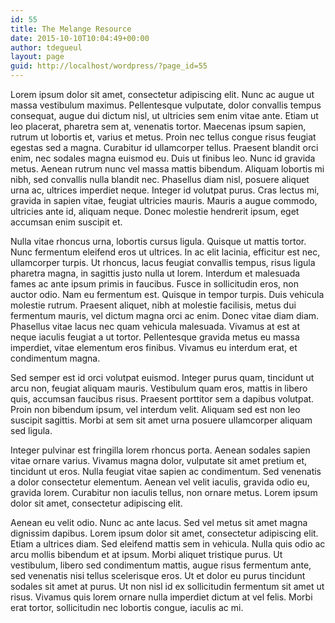 ```yaml
---
id: 55
title: The Melange Resource
date: 2015-10-10T10:04:49+00:00
author: tdegueul
layout: page
guid: http://localhost/wordpress/?page_id=55
---
```

Lorem ipsum dolor sit amet, consectetur adipiscing elit. Nunc ac augue ut massa vestibulum maximus. Pellentesque vulputate, dolor convallis tempus consequat, augue dui dictum nisl, ut ultricies sem enim vitae ante. Etiam ut leo placerat, pharetra sem at, venenatis tortor. Maecenas ipsum sapien, rutrum ut lobortis et, varius et metus. Proin nec tellus congue risus feugiat egestas sed a magna. Curabitur id ullamcorper tellus. Praesent blandit orci enim, nec sodales magna euismod eu. Duis ut finibus leo. Nunc id gravida metus. Aenean rutrum nunc vel massa mattis bibendum. Aliquam lobortis mi nibh, sed convallis nulla blandit nec. Phasellus diam nisl, posuere aliquet urna ac, ultrices imperdiet neque. Integer id volutpat purus. Cras lectus mi, gravida in sapien vitae, feugiat ultricies mauris. Mauris a augue commodo, ultricies ante id, aliquam neque. Donec molestie hendrerit ipsum, eget accumsan enim suscipit et.

Nulla vitae rhoncus urna, lobortis cursus ligula. Quisque ut mattis tortor. Nunc fermentum eleifend eros ut ultrices. In ac elit lacinia, efficitur est nec, ullamcorper turpis. Ut rhoncus, lacus feugiat convallis tempus, risus ligula pharetra magna, in sagittis justo nulla ut lorem. Interdum et malesuada fames ac ante ipsum primis in faucibus. Fusce in sollicitudin eros, non auctor odio. Nam eu fermentum est. Quisque in tempor turpis. Duis vehicula molestie rutrum. Praesent aliquet, nibh at molestie facilisis, metus dui fermentum mauris, vel dictum magna orci ac enim. Donec vitae diam diam. Phasellus vitae lacus nec quam vehicula malesuada. Vivamus at est at neque iaculis feugiat a ut tortor. Pellentesque gravida metus eu massa imperdiet, vitae elementum eros finibus. Vivamus eu interdum erat, et condimentum magna.

Sed semper est id orci volutpat euismod. Integer purus quam, tincidunt ut arcu non, feugiat aliquam mauris. Vestibulum quam eros, mattis in libero quis, accumsan faucibus risus. Praesent porttitor sem a dapibus volutpat. Proin non bibendum ipsum, vel interdum velit. Aliquam sed est non leo suscipit sagittis. Morbi at sem sit amet urna posuere ullamcorper aliquam sed ligula.

Integer pulvinar est fringilla lorem rhoncus porta. Aenean sodales sapien vitae ornare varius. Vivamus magna dolor, vulputate sit amet pretium et, tincidunt ut eros. Nulla feugiat vitae sapien ac condimentum. Sed venenatis a dolor consectetur elementum. Aenean vel velit iaculis, gravida odio eu, gravida lorem. Curabitur non iaculis tellus, non ornare metus. Lorem ipsum dolor sit amet, consectetur adipiscing elit.

Aenean eu velit odio. Nunc ac ante lacus. Sed vel metus sit amet magna dignissim dapibus. Lorem ipsum dolor sit amet, consectetur adipiscing elit. Etiam a ultrices diam. Sed eleifend mattis sem in vehicula. Nulla quis odio ac arcu mollis bibendum et at ipsum. Morbi aliquet tristique purus. Ut vestibulum, libero sed condimentum mattis, augue risus fermentum ante, sed venenatis nisi tellus scelerisque eros. Ut et dolor eu purus tincidunt sodales sit amet at purus. Ut non nisl id ex sollicitudin fermentum sit amet ut risus. Vivamus quis lorem ornare nulla imperdiet dictum at vel felis. Morbi erat tortor, sollicitudin nec lobortis congue, iaculis ac mi.